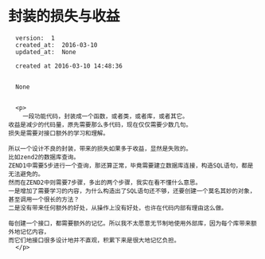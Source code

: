 
  # 封装的损失与收益

      version:  1
      created_at:  2016-03-10
      updated_at:  None

      created at 2016-03-10 14:48:36 


      None


      <p>
      	一段功能代码，封装成一个函数，或者类，或者库，或者其它。
	收益是减少的代码量，原先需要那么多代码，现在仅仅需要少数几句。
	损失是需要对接口额外的学习和理解。

	所以一个设计不良的封装，带来的损失如果多于收益，显然是失败的。
	比如zend2的数据库查询。
	ZEND1中需要5步进行一个查询，那还算正常，毕竟需要建立数据库连接，构造SQL语句，都是无法避免的。
	然而在ZEND2中则需要7步骤，多出的两个步骤，我实在看不懂什么意思。
	一是增加了需要学习的内容，为什么构造出了SQL语句还不够，还要创建一个莫名其妙的对象，甚至调用一个很长的方法？
	二是没有带来任何额外的好处，从操作上没有好处，也许在代码内部有理由这么做。

	每创建一个接口，都需要额外的记忆。所以我不太愿意无节制地使用外部库，因为每个库带来额外地记忆内容，
	而它们地接口很多设计地并不直观，积累下来是很大地记忆负担。
      </p>

  